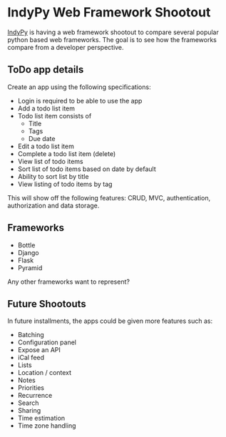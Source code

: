 # IndyPy Web Framework Shootout

[IndyPy](http://www.meetup.com/python-182/) is having  a web framework shootout to compare several popular python based web frameworks. The goal is to see how the frameworks compare from a developer perspective.

## ToDo app details

Create an app using the following specifications:

- Login is required to be able to use the app
- Add a todo list item
- Todo list item consists of
  - Title
  - Tags
  - Due date
- Edit a todo list item
- Complete a todo list item (delete)
- View list of todo items
- Sort list of todo items based on date by default
- Ability to sort list by title
- View listing of todo items by tag

This will show off the following features: CRUD, MVC, authentication, authorization and data storage.

## Frameworks

- Bottle
- Django
- Flask
- Pyramid

Any other frameworks want to represent?

## Future Shootouts

In future installments, the apps could be given more features such as:

- Batching
- Configuration panel
- Expose an API
- iCal feed
- Lists
- Location / context
- Notes
- Priorities
- Recurrence
- Search
- Sharing
- Time estimation
- Time zone handling
